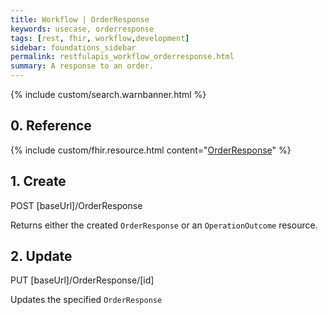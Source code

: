 ```yaml
---
title: Workflow | OrderResponse
keywords: usecase, orderresponse
tags: [rest, fhir, workflow,development]
sidebar: foundations_sidebar
permalink: restfulapis_workflow_orderresponse.html
summary: A response to an order.
---
```


{% include custom/search.warnbanner.html %}

## 0. Reference ##

{% include custom/fhir.resource.html content="[OrderResponse](https://hl7.org/fhir/DSTU2/orderresponse.html)" %}

## 1. Create ##

<div markdown="span" class="alert alert-success" role="alert">
POST [baseUrl]/OrderResponse</div>

Returns either the created `OrderResponse` or an `OperationOutcome` resource.

## 2. Update ##

<div markdown="span" class="alert alert-success" role="alert">
PUT [baseUrl]/OrderResponse/[id]</div>

Updates the specified `OrderResponse`
